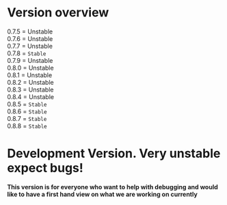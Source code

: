 # Version overview

0.7.5 = Unstable<br>
0.7.6 = Unstable<br>
0.7.7 = Unstable<br>
0.7.8 = `Stable`<br>
0.7.9 = Unstable<br>
0.8.0 = Unstable<br>
0.8.1 = Unstable<br>
0.8.2 = Unstable<br>
0.8.3 = Unstable<br>
0.8.4 = Unstable<br>
0.8.5 = `Stable`<br>
0.8.6 = `Stable`<br>
0.8.7 = `Stable`<br>
0.8.8 = `Stable`<br>

# Development Version. Very unstable expect bugs!

**This version is for everyone who want to help with debugging and would like to have a first hand view on what we are working on currently**

